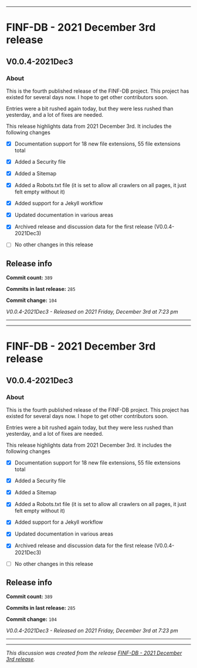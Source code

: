 ***

# FINF-DB - 2021 December 3rd release

## V0.0.4-2021Dec3

### About

This is the fourth published release of the FINF-DB project. This project has existed for several days now. I hope to get other contributors soon.

Entries were a bit rushed again today, but they were less rushed than yesterday, and a lot of fixes are needed.

<!-- NEW 2021 DECEMBER 3RD
New

security file
Sitemap
robots.txt
Workflow support
12 new file extensions
New documentation

!-->

This release highlights data from 2021 December 3rd. It includes the following changes

- [x] Documentation support for 18 new file extensions, 55 file extensions total

<!--
- [x] Documentation support for 1 special file type

- [x] Documentation support for 1 file system type

- [x] Documentation support for 1 Shebang/Hashpling type

- [x] 4 Basic stylesheets in CSS and Less

- [x] Decent starter documentation in English and Esperanto

- [x] All the default generated files from seanpm2001/Template_Other_V7

- [x] Support for GitHub discussions

- [x] 1 archived GitHub discussion

- [x] A project logo

- [x] Project language files (7x)
!-->

- [x] Added a Security file

- [x] Added a Sitemap

- [x] Added a Robots.txt file (it is set to allow all crawlers on all pages, it just felt empty without it)

- [x] Added support for a Jekyll workflow

- [x] Updated documentation in various areas

- [x] Archived release and discussion data for the first release (V0.0.4-2021Dec3)

- [ ] No other changes in this release

## Release info

**Commit count:** `389`

**Commits in last release:** `285`

**Commit change:** `104`

_V0.0.4-2021Dec3 - Released on 2021 Friday, December 3rd at 7:23 pm_

***
***

# FINF-DB - 2021 December 3rd release

## V0.0.4-2021Dec3

### About

This is the fourth published release of the FINF-DB project. This project has existed for several days now. I hope to get other contributors soon.

Entries were a bit rushed again today, but they were less rushed than yesterday, and a lot of fixes are needed.

<!-- NEW 2021 DECEMBER 3RD
New

security file
Sitemap
robots.txt
Workflow support
12 new file extensions
New documentation

!-->

This release highlights data from 2021 December 3rd. It includes the following changes

- [x] Documentation support for 18 new file extensions, 55 file extensions total

<!--
- [x] Documentation support for 1 special file type

- [x] Documentation support for 1 file system type

- [x] Documentation support for 1 Shebang/Hashpling type

- [x] 4 Basic stylesheets in CSS and Less

- [x] Decent starter documentation in English and Esperanto

- [x] All the default generated files from seanpm2001/Template_Other_V7

- [x] Support for GitHub discussions

- [x] 1 archived GitHub discussion

- [x] A project logo

- [x] Project language files (7x)
!-->

- [x] Added a Security file

- [x] Added a Sitemap

- [x] Added a Robots.txt file (it is set to allow all crawlers on all pages, it just felt empty without it)

- [x] Added support for a Jekyll workflow

- [x] Updated documentation in various areas

- [x] Archived release and discussion data for the first release (V0.0.4-2021Dec3)

- [ ] No other changes in this release

## Release info

**Commit count:** `389`

**Commits in last release:** `285`

**Commit change:** `104`

_V0.0.4-2021Dec3 - Released on 2021 Friday, December 3rd at 7:23 pm_

***


<hr /><em>This discussion was created from the release <a href='https://github.com/seanpm2001/FINF-DB/releases/tag/V0.0.4-2021Dec3'>FINF-DB - 2021 December 3rd release</a>.</em>
